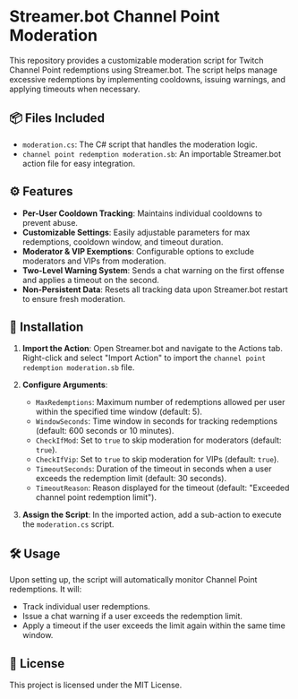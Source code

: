 # Streamer.bot Channel Point Moderation

This repository provides a customizable moderation script for Twitch Channel Point redemptions using Streamer.bot. The script helps manage excessive redemptions by implementing cooldowns, issuing warnings, and applying timeouts when necessary.

## 📦 Files Included

* `moderation.cs`: The C# script that handles the moderation logic.
* `channel point redemption moderation.sb`: An importable Streamer.bot action file for easy integration.

## ⚙️ Features

* **Per-User Cooldown Tracking**: Maintains individual cooldowns to prevent abuse.
* **Customizable Settings**: Easily adjustable parameters for max redemptions, cooldown window, and timeout duration.
* **Moderator & VIP Exemptions**: Configurable options to exclude moderators and VIPs from moderation.
* **Two-Level Warning System**: Sends a chat warning on the first offense and applies a timeout on the second.
* **Non-Persistent Data**: Resets all tracking data upon Streamer.bot restart to ensure fresh moderation.

## 🔧 Installation

1. **Import the Action**: Open Streamer.bot and navigate to the Actions tab. Right-click and select "Import Action" to import the `channel point redemption moderation.sb` file.

2. **Configure Arguments**:

   * `MaxRedemptions`: Maximum number of redemptions allowed per user within the specified time window (default: 5).
   * `WindowSeconds`: Time window in seconds for tracking redemptions (default: 600 seconds or 10 minutes).
   * `CheckIfMod`: Set to `true` to skip moderation for moderators (default: `true`).
   * `CheckIfVip`: Set to `true` to skip moderation for VIPs (default: `true`).
   * `TimeoutSeconds`: Duration of the timeout in seconds when a user exceeds the redemption limit (default: 30 seconds).
   * `TimeoutReason`: Reason displayed for the timeout (default: "Exceeded channel point redemption limit").

3. **Assign the Script**: In the imported action, add a sub-action to execute the `moderation.cs` script.

## 🛠️ Usage

Upon setting up, the script will automatically monitor Channel Point redemptions. It will:

* Track individual user redemptions.
* Issue a chat warning if a user exceeds the redemption limit.
* Apply a timeout if the user exceeds the limit again within the same time window.

## 📄 License

This project is licensed under the MIT License.
